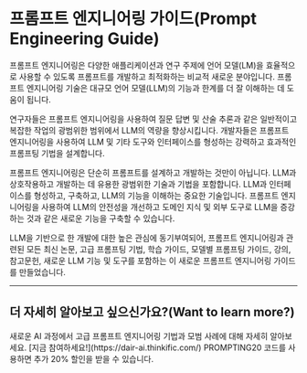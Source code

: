 # 프롬프트 엔지니어링 가이드(Prompt Engineering Guide)

프롬프트 엔지니어링은 다양한 애플리케이션과 연구 주제에 언어 모델(LM)을 효율적으로 사용할 수 있도록 프롬프트를 개발하고 최적화하는 비교적 새로운 분야입니다. 프롬프트 엔지니어링 기술은 대규모 언어 모델(LLM)의 기능과 한계를 더 잘 이해하는 데 도움이 됩니다.

연구자들은 프롬프트 엔지니어링을 사용하여 질문 답변 및 산술 추론과 같은 일반적이고 복잡한 작업의 광범위한 범위에서 LLM의 역량을 향상시킵니다. 개발자들은 프롬프트 엔지니어링을 사용하여 LLM 및 기타 도구와 인터페이스를 형성하는 강력하고 효과적인 프롬프팅 기법을 설계합니다.

프롬프트 엔지니어링은 단순히 프롬프트를 설계하고 개발하는 것만이 아닙니다. LLM과 상호작용하고 개발하는 데 유용한 광범위한 기술과 기법을 포함합니다. LLM과 인터페이스를 형성하고, 구축하고, LLM의 기능을 이해하는 중요한 기술입니다. 프롬프트 엔지니어링을 사용하여 LLM의 안전성을 개선하고 도메인 지식 및 외부 도구로 LLM을 증강하는 것과 같은 새로운 기능을 구축할 수 있습니다.

LLM을 기반으로 한 개발에 대한 높은 관심에 동기부여되어, 프롬프트 엔지니어링과 관련된 모든 최신 논문, 고급 프롬프팅 기법, 학습 가이드, 모델별 프롬프팅 가이드, 강의, 참고문헌, 새로운 LLM 기능 및 도구를 포함하는 이 새로운 프롬프트 엔지니어링 가이드를 만들었습니다.

---

## 더 자세히 알아보고 싶으신가요?(Want to learn more?)

<Callout type= "info" emoji="🎓">
새로운 AI 과정에서 고급 프롬프트 엔지니어링 기법과 모범 사례에 대해 자세히 알아보세요. [지금 참여하세요!](https://dair-ai.thinkific.com/)
PROMPTING20 코드를 사용하면 추가 20% 할인을 받을 수 있습니다.
</Callout>
